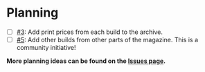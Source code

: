 # Planning

- [ ] [#3](https://github.com/willtheorangeguy/Maximum-PC-Builds-Archive/issues/3): Add print prices from each build to the archive.
- [ ] [#5](https://github.com/willtheorangeguy/Maximum-PC-Builds-Archive/issues/5): Add other builds from other parts of the magazine. This is a community initiative!

**More planning ideas can be found on the [Issues page](https://github.com/willtheorangeguy/Maximum-PC-Builds-Archive/issues).**
